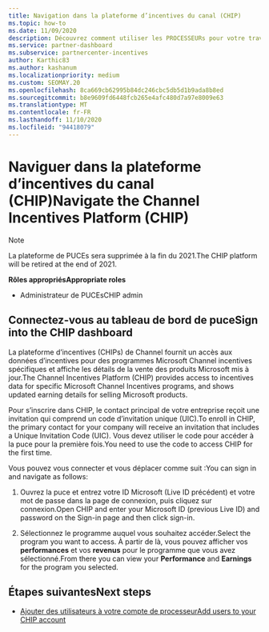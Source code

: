 ```yaml
---
title: Navigation dans la plateforme d’incentives du canal (CHIP)
ms.topic: how-to
ms.date: 11/09/2020
description: Découvrez comment utiliser les PROCESSEURs pour votre travail d’incentives.
ms.service: partner-dashboard
ms.subservice: partnercenter-incentives
author: Karthic83
ms.author: kashanum
ms.localizationpriority: medium
ms.custom: SEOMAY.20
ms.openlocfilehash: 8ca669cb62995b84dc246cbc5db5d1b9ada8b8ed
ms.sourcegitcommit: b8e9609fd6448fcb265e4afc480d7a97e8009e63
ms.translationtype: MT
ms.contentlocale: fr-FR
ms.lasthandoff: 11/10/2020
ms.locfileid: "94418079"
---
```

# <a name="navigate-the-channel-incentives-platform-chip"></a><span data-ttu-id="c76c0-103">Naviguer dans la plateforme d’incentives du canal (CHIP)</span><span class="sxs-lookup"><span data-stu-id="c76c0-103">Navigate the Channel Incentives Platform (CHIP)</span></span>

>[!NOTE]
><span data-ttu-id="c76c0-104">La plateforme de PUCEs sera supprimée à la fin du 2021.</span><span class="sxs-lookup"><span data-stu-id="c76c0-104">The CHIP platform will be retired at the end of 2021.</span></span>

<span data-ttu-id="c76c0-105">**Rôles appropriés**</span><span class="sxs-lookup"><span data-stu-id="c76c0-105">**Appropriate roles**</span></span>

- <span data-ttu-id="c76c0-106">Administrateur de PUCEs</span><span class="sxs-lookup"><span data-stu-id="c76c0-106">CHIP admin</span></span>

## <a name="sign-into-the-chip-dashboard"></a><span data-ttu-id="c76c0-107">Connectez-vous au tableau de bord de puce</span><span class="sxs-lookup"><span data-stu-id="c76c0-107">Sign into the CHIP dashboard</span></span>

<span data-ttu-id="c76c0-108">La plateforme d’incentives (CHIPs) de Channel fournit un accès aux données d’incentives pour des programmes Microsoft Channel incentives spécifiques et affiche les détails de la vente des produits Microsoft mis à jour.</span><span class="sxs-lookup"><span data-stu-id="c76c0-108">The Channel Incentives Platform (CHIP) provides access to incentives data for specific Microsoft Channel Incentives programs, and shows updated earning details for selling Microsoft products.</span></span>

<span data-ttu-id="c76c0-109">Pour s’inscrire dans CHIP, le contact principal de votre entreprise reçoit une invitation qui comprend un code d’invitation unique (UIC).</span><span class="sxs-lookup"><span data-stu-id="c76c0-109">To enroll in CHIP, the primary contact for your company will receive an invitation that includes a Unique Invitation Code (UIC).</span></span> <span data-ttu-id="c76c0-110">Vous devez utiliser le code pour accéder à la puce pour la première fois.</span><span class="sxs-lookup"><span data-stu-id="c76c0-110">You need to use the code to access CHIP for the first time.</span></span>


<span data-ttu-id="c76c0-111">Vous pouvez vous connecter et vous déplacer comme suit :</span><span class="sxs-lookup"><span data-stu-id="c76c0-111">You can sign in and navigate as follows:</span></span>

1. <span data-ttu-id="c76c0-112">Ouvrez la puce et entrez votre ID Microsoft (Live ID précédent) et votre mot de passe dans la page de connexion, puis cliquez sur connexion.</span><span class="sxs-lookup"><span data-stu-id="c76c0-112">Open CHIP and enter your Microsoft ID (previous Live ID) and password on the Sign-in page and then click sign-in.</span></span>
 
1. <span data-ttu-id="c76c0-113">Sélectionnez le programme auquel vous souhaitez accéder.</span><span class="sxs-lookup"><span data-stu-id="c76c0-113">Select the program you want to access.</span></span>
<span data-ttu-id="c76c0-114">À partir de là, vous pouvez afficher vos **performances** et vos **revenus** pour le programme que vous avez sélectionné.</span><span class="sxs-lookup"><span data-stu-id="c76c0-114">From there you can view your **Performance** and **Earnings** for the program you selected.</span></span> 

## <a name="next-steps"></a><span data-ttu-id="c76c0-115">Étapes suivantes</span><span class="sxs-lookup"><span data-stu-id="c76c0-115">Next steps</span></span>

- [<span data-ttu-id="c76c0-116">Ajouter des utilisateurs à votre compte de processeur</span><span class="sxs-lookup"><span data-stu-id="c76c0-116">Add users to your CHIP account</span></span>](chip-users.md)